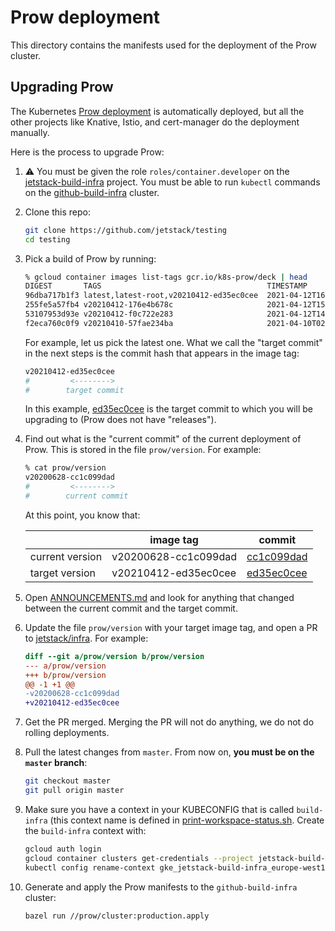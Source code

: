 # Prow deployment

This directory contains the manifests used for the deployment of the Prow
cluster.

## Upgrading Prow

The Kubernetes [Prow
deployment](https://github.com/kubernetes/test-infra/tree/master/prow) is
automatically deployed, but all the other projects like Knative, Istio, and
cert-manager do the deployment manually.

Here is the process to upgrade Prow:

1. ⚠️ You must be given the role `roles/container.developer` on the
   [jetstack-build-infra](https://console.cloud.google.com/home/dashboard?project=jetstack-build-infra)
   project. You must be able to run `kubectl` commands on the
   [github-build-infra](https://console.cloud.google.com/kubernetes/clusters/details/europe-west1-b/github-build-infra/details?project=jetstack-build-infra)
   cluster.
2. Clone this repo:

   ```sh
   git clone https://github.com/jetstack/testing
   cd testing
   ```

3. Pick a build of Prow by running:

   ```sh
   % gcloud container images list-tags gcr.io/k8s-prow/deck | head
   DIGEST       TAGS                                     TIMESTAMP
   96dba717b1f3 latest,latest-root,v20210412-ed35ec0cee  2021-04-12T16:17:11
   255fe5a57fb4 v20210412-176e4b678c                     2021-04-12T15:39:17
   53107953d93e v20210412-f0c722e283                     2021-04-12T14:59:15
   f2eca760c0f9 v20210410-57fae234ba                     2021-04-10T02:55:02
   ```

   For example, let us pick the latest one. What we call the "target commit" in
   the next steps is the commit hash that appears in the image tag:

   ```sh
   v20210412-ed35ec0cee
   #         <-------->
   #        target commit
   ```

   In this example,
   [ed35ec0cee](https://github.com/kubernetes/test-infra/commit/ed35ec0cee) is
   the target commit to which you will be upgrading to (Prow does not have
   "releases").

4. Find out what is the "current commit" of the current deployment of Prow. This
   is stored in the file `prow/version`. For example:

   ```sh
   % cat prow/version
   v20200628-cc1c099dad
   #         <-------->
   #        current commit
   ```

   At this point, you know that:

   |                 | image tag            | commit         |
   | --------------- | -------------------- | -------------- |
   | current version | v20200628-cc1c099dad | [cc1c099dad][] |
   | target version  | v20210412-ed35ec0cee | [ed35ec0cee][] |

   [cc1c099dad]: https://github.com/kubernetes/test-infra/commit/cc1c099dad
   [ed35ec0cee]: https://github.com/kubernetes/test-infra/commit/ed35ec0cee

5. Open
   [ANNOUNCEMENTS.md](https://github.com/kubernetes/test-infra/blob/master/prow/ANNOUNCEMENTS.md)
   and look for anything that changed between the current commit and the target
   commit.
6. Update the file `prow/version` with your target image tag, and open a PR to
   [jetstack/infra](https://github.com/jetstack/infra). For example:

   ```diff
   diff --git a/prow/version b/prow/version
   --- a/prow/version
   +++ b/prow/version
   @@ -1 +1 @@
   -v20200628-cc1c099dad
   +v20210412-ed35ec0cee
   ```

7. Get the PR merged. Merging the PR will not do anything, we do not do rolling
   deployments.
8. Pull the latest changes from `master`. From now on, **you must be on the
   `master` branch**:

   ```sh
   git checkout master
   git pull origin master
   ```

9. Make sure you have a context in your KUBECONFIG that is called `build-infra`
   (this context name is defined in
   [print-workspace-status.sh](https://github.com/jetstack/testing/blob/master/hack/print-workspace-status.sh#L28).
   Create the `build-infra` context with:

   ```sh
   gcloud auth login
   gcloud container clusters get-credentials --project jetstack-build-infra --region europe-west1-b github-build-infra
   kubectl config rename-context gke_jetstack-build-infra_europe-west1-b_github-build-infra build-infra
   ```

10. Generate and apply the Prow manifests to the `github-build-infra` cluster:

    ```sh
    bazel run //prow/cluster:production.apply
    ```
